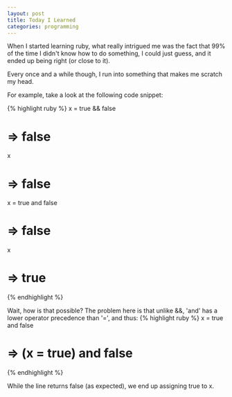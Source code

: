 ```yaml
---
layout: post
title: Today I Learned
categories: programming
---
```


When I started learning ruby, what really intrigued me was the fact that 99% of the time I didn't know how to do something, I could just guess, and it ended up being right (or close to it).

Every once and a while though, I run into something that makes me scratch my head.  

For example, take a look at the following code snippet:

{% highlight ruby %}
x = true && false
# => false
x
# => false
x = true and false
# => false
x
# => true
{% endhighlight %}

Wait, how is that possible? The problem here is that unlike &&, 'and' has a lower operator precedence than '=', and thus:
{% highlight ruby %}
x = true and false 
# => (x = true) and false
{% endhighlight %}

While the line returns false (as expected), we end up assigning true to x.

